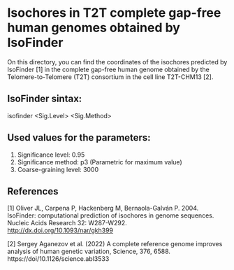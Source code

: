 # Isochores in T2T complete gap-free human genomes obtained by IsoFinder

On this directory, you can find the coordinates of the isochores predicted by IsoFinder [1] in the complete gap-free human genome obtained by the Telomere-to-Telomere (T2T) consortium in the cell line T2T-CHM13 [2].

## IsoFinder sintax:

   isofinder <DNA FASTA file> <Sig.Level> <Sig.Method> <Coarse-graining level> <File out>

## Used values for the parameters:
  
1. Significance level: 0.95 
2. Significance method: p3 (Parametric for maximum value)
3. Coarse-graining level: 3000

## References

[1] Oliver JL, Carpena P, Hackenberg M, Bernaola-Galván P. 2004. IsoFinder: computational prediction of isochores in genome sequences. Nucleic Acids Research 32: W287-W292. http://dx.doi.org/10.1093/nar/gkh399

[2] Sergey Aganezov et al. (2022) A complete reference genome improves analysis of human genetic variation, Science, 376, 6588. https://doi/10.1126/science.abl3533

